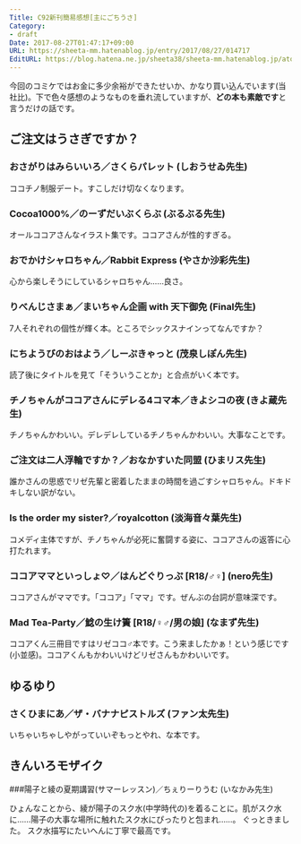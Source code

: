 ```yaml
---
Title: C92新刊簡易感想[主にごちうさ]
Category:
- draft
Date: 2017-08-27T01:47:17+09:00
URL: https://sheeta-mm.hatenablog.jp/entry/2017/08/27/014717
EditURL: https://blog.hatena.ne.jp/sheeta38/sheeta-mm.hatenablog.jp/atom/entry/8599973812292350240
---
```


今回のコミケではお金に多少余裕ができたせいか、かなり買い込んでいます(当社比)。下で色々感想のようなものを垂れ流していますが、**どの本も素敵です**と言うだけの話です。

## ご注文はうさぎですか？

### おさがりはみらいいろ／さくらパレット (しおうせゐ先生)

ココチノ制服デート。すこしだけ切なくなります。

### Cocoa1000%／のーずだいぶくらぶ (ぶるぶる先生)

オールココアさんなイラスト集です。ココアさんが性的すぎる。

### おでかけシャロちゃん／Rabbit Express (やさか沙彩先生)

心から楽しそうにしているシャロちゃん……良さ。

### りべんじさまぁ／まいちゃん企画 with 天下御免 (Final先生)

7人それぞれの個性が輝く本。ところでシックスナインってなんですか？

### にちようびのおはよう／しーぷきゃっと (茂泉しぽん先生)

読了後にタイトルを見て「そういうことか」と合点がいく本です。

### チノちゃんがココアさんにデレる4コマ本／きよシコの夜 (きよ蔵先生)

チノちゃんかわいい。デレデレしているチノちゃんかわいい。大事なことです。

### ご注文は二人浮輪ですか？／おなかすいた同盟 (ひまリス先生)

誰かさんの思惑でリゼ先輩と密着したままの時間を過ごすシャロちゃん。ドキドキしない訳がない。

### Is the order my sister?／royalcotton (淡海音々葉先生)

コメディ主体ですが、チノちゃんが必死に奮闘する姿に、ココアさんの返答に心打たれます。

### ココアママといっしょ♡／はんどぐりっぷ [R18/♂♀] (nero先生)

ココアさんがママです。「ココア」「ママ」です。ぜんぶの台詞が意味深です。

### Mad Tea-Party／鯰の生け簀 [R18/♀♂/男の娘] (なまず先生)

ココアくん三冊目ですはリゼココ♂本です。こう来ましたかぁ！という感じです(小並感)。ココアくんもかわいいけどリゼさんもかわいいです。

## ゆるゆり

### さくひまにあ／ザ・バナナピストルズ (ファン太先生)

いちゃいちゃしやがっていいぞもっとやれ、な本です。

## きんいろモザイク

###陽子と綾の夏期講習(サマーレッスン)／ちぇりーりうむ (いなかみ先生)

ひょんなことから、綾が陽子のスク水(中学時代の)を着ることに。肌がスク水に……陽子の大事な場所に触れたスク水にぴったりと包まれ……。 ぐっときました。
スク水描写にたいへんに丁寧で最高です。
